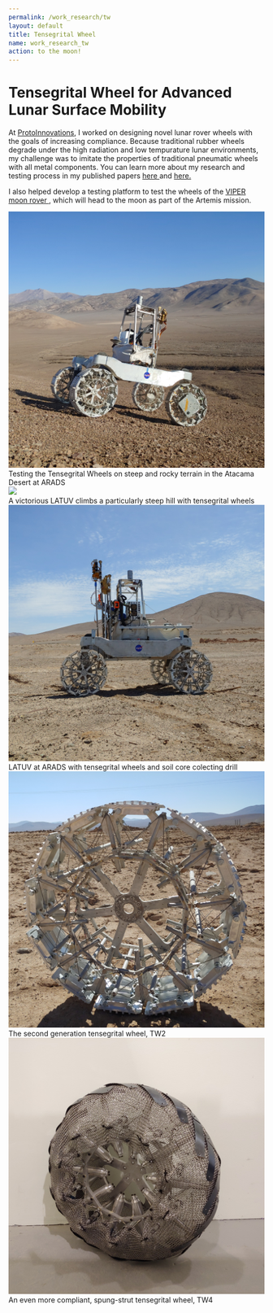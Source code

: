 ```yaml
---
permalink: /work_research/tw
layout: default
title: Tensegrital Wheel
name: work_research_tw
action: to the moon!
---
```

# Tensegrital Wheel for Advanced Lunar Surface Mobility

At <a href="https://protoinnovations.com/">ProtoInnovations</a>, I worked on designing novel lunar rover wheels with the goals of increasing compliance. Because traditional rubber wheels degrade under the high radiation and low tempurature lunar environments, my challenge was to imitate the properties of traditional pneumatic wheels with all metal components. You can learn more about my research and testing process in my published papers <a href="https://doi.org/10.1016/j.jterra.2021.11.008"> here </a> and <a href="https://doi.org/10.1016/j.jterra.2021.11.007"> here. </a>

I also helped develop a testing platform to test the wheels of the <a href="https://www.nasa.gov/feature/ames/artemis-moon-rover-s-wheels-are-ready-to-roll"> VIPER moon rover </a>, which will head to the moon as part of the Artemis mission. 

<div class="row">
    <div class="column">
        <img src="../assets/images/work_research/Tensegrital Wheel/tw_1.jpg" class="sublistimg">
        <div class="overlay">
            <div class="text_small">Testing the Tensegrital Wheels on steep and rocky terrain in the Atacama Desert at ARADS</div>
        </div>
    </div>
    <div class="column">
        <img src="../assets/images/work_research/Tensegrital Wheel/tw_2.jpg" class="sublistimg">
        <div class="overlay">
            <div class="text_small">A victorious LATUV climbs a particularly steep hill with tensegrital wheels</div>
        </div>
    </div>
    <div class="column">
        <img src="../assets/images/work_research/Tensegrital Wheel/tw_3.jpg" class="sublistimg">
        <div class="overlay">
            <div class="text_small">LATUV at ARADS with tensegrital wheels and soil core colecting drill</div>
        </div>
    </div>
</div>
<div class="row">
    <div class="column">
        <img src="../assets/images/work_research/Tensegrital Wheel/tw_4.jpg" class="sublistimg">
        <div class="overlay">
            <div class="text_small">The second generation tensegrital wheel, TW2</div>
        </div>
    </div>
    <div class="column">
        <img src="../assets/images/work_research/Tensegrital Wheel/tw_5.jpg" class="sublistimg">
        <div class="overlay">
            <div class="text_small">An even more compliant, spung-strut tensegrital wheel, TW4</div>
        </div>
    </div>